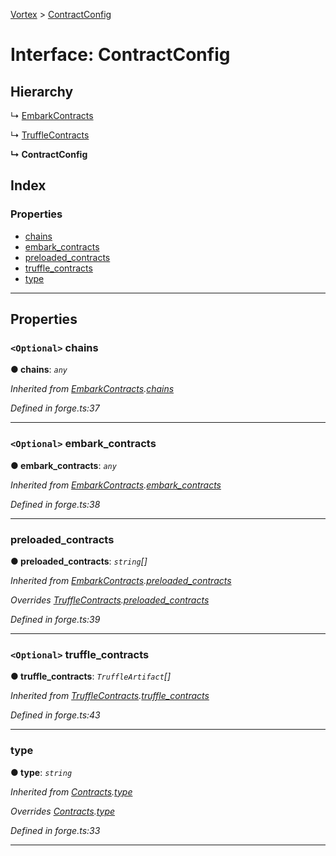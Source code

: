 [Vortex](../README.md) > [ContractConfig](../interfaces/contractconfig.md)

# Interface: ContractConfig

## Hierarchy

↳  [EmbarkContracts](embarkcontracts.md)

↳  [TruffleContracts](trufflecontracts.md)

**↳ ContractConfig**

## Index

### Properties

* [chains](contractconfig.md#chains)
* [embark_contracts](contractconfig.md#embark_contracts)
* [preloaded_contracts](contractconfig.md#preloaded_contracts)
* [truffle_contracts](contractconfig.md#truffle_contracts)
* [type](contractconfig.md#type)

---

## Properties

<a id="chains"></a>

### `<Optional>` chains

**● chains**: *`any`*

*Inherited from [EmbarkContracts](embarkcontracts.md).[chains](embarkcontracts.md#chains)*

*Defined in forge.ts:37*

___
<a id="embark_contracts"></a>

### `<Optional>` embark_contracts

**● embark_contracts**: *`any`*

*Inherited from [EmbarkContracts](embarkcontracts.md).[embark_contracts](embarkcontracts.md#embark_contracts)*

*Defined in forge.ts:38*

___
<a id="preloaded_contracts"></a>

###  preloaded_contracts

**● preloaded_contracts**: *`string`[]*

*Inherited from [EmbarkContracts](embarkcontracts.md).[preloaded_contracts](embarkcontracts.md#preloaded_contracts)*

*Overrides [TruffleContracts](trufflecontracts.md).[preloaded_contracts](trufflecontracts.md#preloaded_contracts)*

*Defined in forge.ts:39*

___
<a id="truffle_contracts"></a>

### `<Optional>` truffle_contracts

**● truffle_contracts**: *`TruffleArtifact`[]*

*Inherited from [TruffleContracts](trufflecontracts.md).[truffle_contracts](trufflecontracts.md#truffle_contracts)*

*Defined in forge.ts:43*

___
<a id="type"></a>

###  type

**● type**: *`string`*

*Inherited from [Contracts](contracts.md).[type](contracts.md#type)*

*Overrides [Contracts](contracts.md).[type](contracts.md#type)*

*Defined in forge.ts:33*

___

